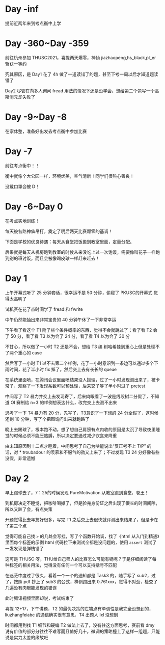 # Day -inf

提前近两年来到考点衡中上学

# Day -360~Day -359

前往杭州参加 THUSC2021，喜提两天爆零，神仙 jiazhaopeng,hs_black,pl_er 斩获一等约

究其原因，是 Day1 花了 4h 做了一道读错了的题，甚至下考一周以后才知道题读错了

Day2 尽管在向多人询问  fread 用法的情况下还是没学会，想给第二个包写一个高斯消元却失败了

# Day -9~Day -8

在家休整，准备好出发去考点衡中参加比赛

# Day -7

前往考点衡中！！

衡中就像个大公园一样，环境优美，空气清新！同学们很热心善良！

没戴口罩会被 D！

# Day -6~Day 0

在考点实地训练！

每天被各路神仙吊打，奠定了明后两天比赛爆零的基调！

下面是学校的优良待遇：每天从食堂把饭搬到教室里面，定量分配。

后果就是每天从机房跑到教室的时候从来没吃上过一次饱饭，需要像叫花子一样跑到别的班讨饭，而且会被像踢皮球一样赶来赶去！

# Day 1

上午开幕式听了 25 分钟套话，很幸运不是 50 分钟，偷窥了 PKUSC的开幕式 觉得太高明了

试机赛在花了点时间学了 fread 和 fwrite

中午仍然能抽出来非常宝贵的 40 分钟午休了一下非常幸运

下午看了看这个 T1 附了些个条件概率的东西，觉得不会就跳过了；看了看 T2 会了 50 分，看了看 T3 以为会了 24 分，看了看 T4 以为会了 30 分

不甘心，所以做了一小时 T2 还是不会，想给 T3 编 树哈希挂到重心上但是处理不了两个重心的 case

然后写了一小时 T1 过不去第二个样例，花了一小时意识到一条边可以通过多个下雨时间，花了半小时 fix 掉了，然后交上去有长长的 queue

在系统里面喷，在腾讯会议里面喷结果没人搭理，过了一小时发现测出来了，被卡常了，观察了一下发现系数可以预处理，后来交了等了半小时过了 pretest

中间写了 T2 暴力并交上去发现寄了，后来肉眼看了一波是线段树二分假了，不知道 OI 赛制给 n=3 的样例想表达什么，改完交上去测不出来

思考了一下 T4 暴力有 20 分，先写了，T3意识了一下想的 24 分全假了，这时候还剩 10 分钟，写了个把图询问出来就跑路了

晚上去踢球了，根本跑不动，想了想自己肩膀有点内收的原因是太沉了导致夜里睡觉的时候必须不能压胳膊，所以决定要通过减少饮食来降重

由未知原因到十二点才睡着，中间思考了自己为啥能说出“反正考不上 T/P” 的话，对 * troubadour 的羡慕和不服气的劲又上来了；不过发现 T3 24 分好像有些没假，非常遗憾

# Day 2

早上踢球去了，7：25的时候发现 PureMotivation 从教室跑到食堂，卷王！

到机房决定不睡觉，把咖啡喝掉了，但是验完身份证之后出现了很长的时间间隙，所以又趴了会，有点失策

开题觉得比去年友好很多，写完 T1 之后交上去很快就评测出来结果了，但是卡在了第三个点

觉得可能自己找 `>` 的几处会写挂，写了个函数开始调，找了《html 从入门到精通》里面每个标签的示例 html 代码拉下来测试全都是没问题的，使用 `assert` 测试了一发发现是弹栈错了

这可是 THUSC 呀，THU给自己筛人的比赛怎么可能有锅呢？于是仔细阅读了每种标签的相关用法，觉得没有任何一个可以支持括号不匹配

在迷茫中度过了很久，看着一个一个的通知都是 Task3 的，随手写了 sub2，过了，按照 pdf 抄上了 sub3 的公式，样例跑出来 0.761xxx，觉得不对劲，检查了几遍没有肉眼能发现的错误

此时腾讯视频里面却说，考试结束了

喜提 12+17，下午讲题，T2 的最优决策的左端点有单调性是我完全没想到的，liuzhangfeiabc 的通信确实很有意思，T4 出题人 lxl 没想到

时间都用到找 T1 细节和硬编 T2 做法上去了，没有往这方面思考，赛前看 dmy 说有价值的部分分往往不难写而且值好几十，微调的策略撞上了这样一组题，只能说是实力太差的缘故吧
